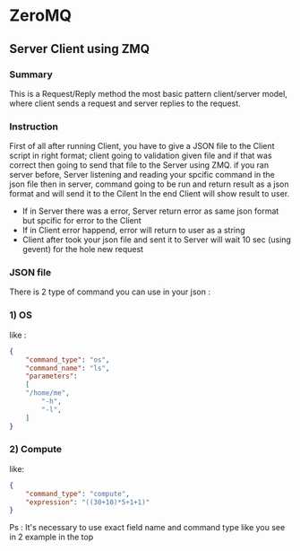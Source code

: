 # ZeroMQ
## Server Client using ZMQ
### Summary
This is a Request/Reply method the most basic pattern client/server model, where client sends a request and server replies to the request.


### Instruction
First of all after running Client, you have to give a JSON file to the Client script in right format;
client going to validation given file and if that was correct then going to send that file to the Server using ZMQ.
if you ran server before, Server listening and reading your spcific command in the json file
then in server, command going to be run and return result as a json format and will send it to the Cilent
In the end Client will show result to user.

- If in Server there was a error, Server return error as same json format but spcific for error to the Client
- If in Client error happend, error will return to user as a string
- Client after took your json file and sent it to Server will wait 10 sec (using gevent) for the hole new request


### JSON file
There is 2 type of command you can use in your json :


### 1) OS
like :
```json
{
    "command_type": "os",
    "command_name": "ls",
    "parameters":
    [
    "/home/me",
        "-h",
        "-l",
    ]
}

```


### 2) Compute
like:
```json
{
    "command_type": "compute",
    "expression": "((30+10)*5+1+1)"
}
```

Ps : It's necessary to use exact field name and command type like you see in 2 example in the top
